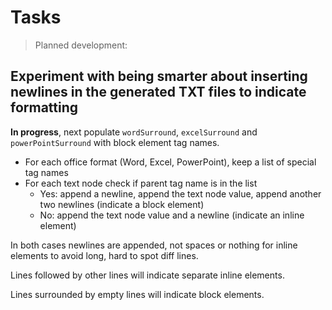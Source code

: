 # Tasks

> Planned development:

## Experiment with being smarter about inserting newlines in the generated TXT files to indicate formatting

**In progress**, next populate `wordSurround`, `excelSurround` and `powerPointSurround` with block element tag names.

- For each office format (Word, Excel, PowerPoint), keep a list of special tag names
- For each text node check if parent tag name is in the list
  - Yes: append a newline, append the text node value, append another two newlines (indicate a block element)
  - No: append the text node value and a newline (indicate an inline element)

In both cases newlines are appended, not spaces or nothing for inline elements to avoid long, hard to spot diff lines.

Lines followed by other lines will indicate separate inline elements.

Lines surrounded by empty lines will indicate block elements.
